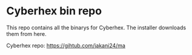 # Cyberhex bin repo

This repo contains all the binarys for Cyberhex. The installer downloads them from here.

Cyberhex repo: https://gihtub.com/jakani24/ma
